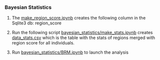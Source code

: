 ### Bayesian Statistics

1) The [make_region_score.ipynb](../Immaterial_index/make_region_score.ipynb) creates the following column in the Sqlite3 db: region_score

2) Run the following script [bayesian_statistics/make_stats.ipynb](../bayesian_statistics/make_stats.ipynb) creates [data_stats.csv](../bayesian_statistics/results/data_stats.csv) which is the table with the stats of regions merged with region score for all individuals.

3) Run [bayesian_statistics/BRM.ipynb](../bayesian_statistics/BRM.ipynb) to launch the analysis

